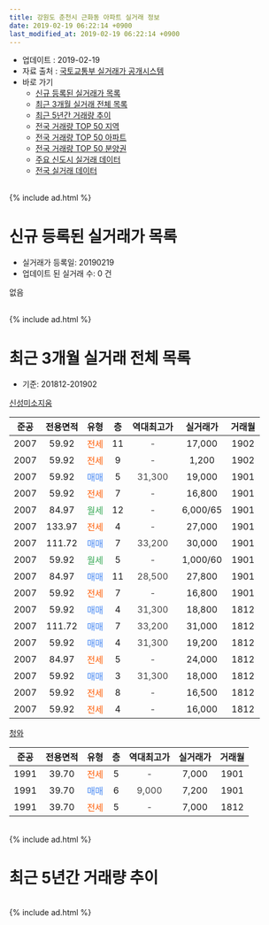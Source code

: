 ```yaml
---
title: 강원도 춘천시 근화동 아파트 실거래 정보
date: 2019-02-19 06:22:14 +0900
last_modified_at: 2019-02-19 06:22:14 +0900
---
```


* 업데이트 : 2019-02-19
* 자료 출처 : [국토교통부 실거래가 공개시스템](http://rt.molit.go.kr)
* 바로 가기
    * [신규 등록된 실거래가 목록](#신규-등록된-실거래가-목록)
    * [최근 3개월 실거래 전체 목록](#최근-3개월-실거래-전체-목록)
    * [최근 5년간 거래량 추이](#최근-5년간-거래량-추이)
    * [전국 거래량 TOP 50 지역](https://ayogom.github.io/apt-trade-info/최근-3개월-전국에서-가장-거래가-많이-발생한-지역)
    * [전국 거래량 TOP 50 아파트](https://ayogom.github.io/apt-trade-info/최근-3개월-전국에서-가장-거래가-많이-발생한-아파트)
    * [전국 거래량 TOP 50 분양권](https://ayogom.github.io/apt-trade-info/최근-3개월-전국에서-가장-거래가-많이-발생한-분양권)
    * [주요 신도시 실거래 데이터](https://ayogom.github.io/apt-trade-info/주요-신도시)
    * [전국 실거래 데이터](https://ayogom.github.io/apt-trade-info/전국)
<br>
{% include ad.html %}
<br>

# 신규 등록된 실거래가 목록
* 실거래가 등록일: 20190219
* 업데이트 된 실거래 수: 0 건

없음

<br>
{% include ad.html %}
<br>

# 최근 3개월 실거래 전체 목록
* 기준: 201812-201902


[신성미소지움](https://search.naver.com/search.naver?query=%EA%B0%95%EC%9B%90%EB%8F%84+%EC%B6%98%EC%B2%9C%EC%8B%9C+%EA%B7%BC%ED%99%94%EB%8F%99+%EC%8B%A0%EC%84%B1%EB%AF%B8%EC%86%8C%EC%A7%80%EC%9B%80)

|준공|전용면적|유형|층|역대최고가|실거래가|거래월|
|:---:|:---:|:---:|:---:|:---:|:---:|:---:|
|2007|59.92|<span style="color:#ff5a00">전세</span>|11|<span style="color:#444444">-</span>|17,000|1902|
|2007|59.92|<span style="color:#ff5a00">전세</span>|9|<span style="color:#444444">-</span>|1,200|1902|
|2007|59.92|<span style="color:#4285f3">매매</span>|5|<span style="color:#444444">31,300</span>|19,000|1901|
|2007|59.92|<span style="color:#ff5a00">전세</span>|7|<span style="color:#444444">-</span>|16,800|1901|
|2007|84.97|<span style="color:#34a853">월세</span>|12|<span style="color:#444444">-</span>|6,000/65|1901|
|2007|133.97|<span style="color:#ff5a00">전세</span>|4|<span style="color:#444444">-</span>|27,000|1901|
|2007|111.72|<span style="color:#4285f3">매매</span>|7|<span style="color:#444444">33,200</span>|30,000|1901|
|2007|59.92|<span style="color:#34a853">월세</span>|5|<span style="color:#444444">-</span>|1,000/60|1901|
|2007|84.97|<span style="color:#4285f3">매매</span>|11|<span style="color:#444444">28,500</span>|27,800|1901|
|2007|59.92|<span style="color:#ff5a00">전세</span>|7|<span style="color:#444444">-</span>|16,800|1901|
|2007|59.92|<span style="color:#4285f3">매매</span>|4|<span style="color:#444444">31,300</span>|18,800|1812|
|2007|111.72|<span style="color:#4285f3">매매</span>|7|<span style="color:#444444">33,200</span>|31,000|1812|
|2007|59.92|<span style="color:#4285f3">매매</span>|4|<span style="color:#444444">31,300</span>|19,200|1812|
|2007|84.97|<span style="color:#ff5a00">전세</span>|5|<span style="color:#444444">-</span>|24,000|1812|
|2007|59.92|<span style="color:#4285f3">매매</span>|3|<span style="color:#444444">31,300</span>|18,000|1812|
|2007|59.92|<span style="color:#ff5a00">전세</span>|8|<span style="color:#444444">-</span>|16,500|1812|
|2007|59.92|<span style="color:#ff5a00">전세</span>|4|<span style="color:#444444">-</span>|16,000|1812|

[청와](https://search.naver.com/search.naver?query=%EA%B0%95%EC%9B%90%EB%8F%84+%EC%B6%98%EC%B2%9C%EC%8B%9C+%EA%B7%BC%ED%99%94%EB%8F%99+%EC%B2%AD%EC%99%80)

|준공|전용면적|유형|층|역대최고가|실거래가|거래월|
|:---:|:---:|:---:|:---:|:---:|:---:|:---:|
|1991|39.70|<span style="color:#ff5a00">전세</span>|5|<span style="color:#444444">-</span>|7,000|1901|
|1991|39.70|<span style="color:#4285f3">매매</span>|6|<span style="color:#444444">9,000</span>|7,200|1901|
|1991|39.70|<span style="color:#ff5a00">전세</span>|5|<span style="color:#444444">-</span>|7,000|1812|


<br>
{% include ad.html %}
<br>

# 최근 5년간 거래량 추이


<div style="width:100%;">
    <canvas id="deal_progress" height="200"></canvas>
</div>

<script>
new Chart(document.getElementById("deal_progress"), {
    type: 'line',
    data: {
        labels: ['201402','201403','201404','201405','201406','201407','201408','201409','201410','201411','201412','201501','201502','201503','201504','201505','201506','201507','201508','201509','201510','201511','201512','201601','201602','201603','201604','201605','201606','201607','201608','201609','201610','201611','201612','201701','201702','201703','201704','201705','201706','201707','201708','201709','201710','201711','201712','201801','201802','201803','201804','201805','201806','201807','201808','201809','201810','201811','201812','201901','201902'],
        datasets: [{
            label: '매매',
            pointRadius: 1,
            data: [8, 11, 4, 6, 7, 3, 10, 12, 14, 8, 14, 11, 10, 15, 21, 10, 13, 11, 14, 8, 12, 13, 13, 10, 7, 14, 18, 17, 19, 19, 13, 19, 13, 5, 6, 5, 10, 10, 6, 9, 12, 12, 7, 11, 6, 7, 3, 4, 10, 8, 5, 5, 7, 8, 4, 4, 8, 4, 4, 4, 0],
            borderColor: "rgba(255, 201, 14, 1)",
            backgroundColor: "rgba(255, 201, 14, 0.5)",
            fill: false,
            lineTension: 0
        },{
            label: '전월세',
            pointRadius: 1,
            data: [9, 17, 10, 10, 14, 11, 18, 5, 9, 8, 9, 15, 9, 6, 6, 3, 7, 5, 7, 7, 10, 11, 7, 7, 15, 7, 10, 5, 8, 14, 7, 3, 6, 7, 6, 9, 9, 10, 6, 7, 5, 3, 5, 6, 5, 9, 4, 8, 10, 3, 10, 6, 4, 3, 10, 3, 5, 4, 4, 6, 2],
            borderColor: "rgba(0, 141, 185, 1)",
            backgroundColor: "rgba(0, 141, 185, 0.5)",
            fill: false,
            lineTension: 0
        }
        ]
    },
    options: {
        responsive: true,
        title: {
            display: false
        },
        tooltips: {
            mode: 'index',
            intersect: false
        },
        hover: {
            mode: 'nearest',
            intersect: true
        },
        scales: {
            xAxes: [{
                display: true,
                scaleLabel: {
                    display: true,
                    labelString: '년/월'
                }
            }],
            yAxes: [{
                display: true,
                ticks: {
                    suggestedMin: 0,
                },
                scaleLabel: {
                    display: true,
                    labelString: '실거래 수'
                }
            }]
        }
    }
});

</script>


<br>
{% include ad.html %}
<br>

